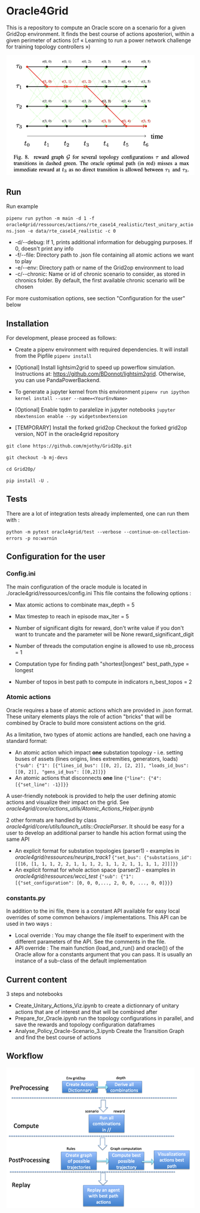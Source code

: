 # Oracle4Grid

This is a repository to compute an Oracle score on a scenario for a given Grid2op environment.
It finds the best course of actions aposteriori, within a given perimeter of actions (cf « Learning to run a power network challenge for training topology controllers »)

![Influence Graph](TransitionGraph_bestActions.png)

## Run

Run example

``
pipenv run python -m main -d 1 -f oracle4grid/ressources/actions/rte_case14_realistic/test_unitary_actions.json -e data/rte_case14_realistic -c 0
``

- -d/--debug: If 1, prints additional information for debugging purposes. If 0, doesn't print any info
- -f/--file: Directory path to .json file containing all atomic actions we want to play 
- -e/--env: Directory path or name of the Grid2op environment to load
- -c/--chronic: Name or id of chronic scenario to consider, as stored in chronics folder. By default, the first available chronic scenario will be chosen

For more customisation options, see section "Configuration for the user" below

## Installation

For development, please proceed as follows:
- Create a pipenv environment with required dependencies. It will install from the Pipfile
``pipenv install
``
- [Optional] Install lightsim2grid to speed up powerflow simulation. Instructions at: https://github.com/BDonnot/lightsim2grid. Otherwise, you can use PandaPowerBackend.
- To generate a jupyter kernel from this environment
``
pipenv run ipython kernel install --user --name=<YourEnvName>
``
- [Optional] Enable tqdm to paralelize in jupyter notebooks
``
jupyter nbextension enable --py widgetsnbextension
``

- [TEMPORARY]  Install the forked grid2op
Checkout the forked grid2op version, NOT in the oracle4grid repository

`git clone https://github.com/mjothy/Grid2Op.git`

`git checkout -b mj-devs`

`cd Grid2Op/`

`pip install -U .`

## Tests

There are a lot of integration tests already implemented, one can run them with :

`python -m pytest oracle4grid/test --verbose --continue-on-collection-errors -p no:warnin`

## Configuration for the user

### Config.ini
The main configuration of the oracle module is located in ./oracle4grid/ressources/config.ini
This file contains the following options :

- Max atomic actions to combinate
max_depth = 5

- Max timestep to reach in episode
max_iter = 5

- Number of significant digits for reward, don't write value if you don't want to truncate and the parameter will be None
reward_significant_digit

- Number of threads the computation engine is allowed to use
nb_process = 1

- Computation type for finding path "shortest|longest"
best_path_type = longest

- Number of topos in best path to compute in indicators
n_best_topos = 2

### Atomic actions

Oracle requires a base of atomic actions which are provided in .json format.
These unitary elements plays the role of action "bricks" that will be combined by Oracle to build more consistent actions on the grid.

As a limitation, two types of atomic actions are handled, each one having a standard format:

* An atomic action which impact **one** substation topology - i.e. setting buses of assets (lines origins, lines extremities, generators, loads)
    ``{"sub": {"1": [{"lines_id_bus": [[0, 2], [2, 2]], "loads_id_bus": [[0, 2]], "gens_id_bus": [[0,2]]}}``
* An atomic actions that disconnects **one** line
    ``{"line": {"4": [{"set_line": -1}]}}``

A user-friendly notebook is provided to help the user defining atomic actions and visualize their impact on the grid. See *oracle4grid/core/actions_utils/Atomic_Actions_Helper.ipynb*

2 other formats are handled by class *oracle4grid/core/utils/launch_utils::OracleParser*. It should be easy for a user to develop an additional parser to handle his action format using the same API

* An explicit format for substation topologies (parser1) - examples in *oracle4grid/ressources/neurips_track1*
    ``{"set_bus": {"substations_id": [[16, [1, 1, 1, 2, 2, 1, 1, 1, 2, 1, 1, 2, 1, 1, 1, 1, 2]]]}}``
* An explicit format for whole action space (parser2) - examples in *oracle4grid/ressources/wcci_test*
    ``{"sub": {"1": [{"set_configuration": [0, 0, 0,..., 2, 0, 0, ..., 0, 0]}}}``



### constants.py
In addition to the ini file, there is a constant API available for easy local overrides of some common behaviors / implementations.
This API can be used in two ways :
- Local override :
You may change the file itself to experiment with the different parameters of the API. See the comments in the file.
- API override :
The main function (load_and_run() and oracle()) of the Oracle allow for a constants argument that you can pass. It is usually an instance of a sub-class of the default implementation

## Current content
3 steps and notebooks
- Create_Unitary_Actions_Viz.ipynb to create a dictionnary of unitary actions that are of interest and that will be combined after
- Prepare_for_Oracle.ipynb run the topology configurations in parallel, and save the rewards and topology configuration dataframes
- Analyse_Policy_Oracle-Scenario_3.ipynb Create the Transition Graph and find the best course of actions

## Workflow
![Influence Graph](OracleProcess.png)




